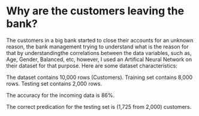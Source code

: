 # Why are the customers leaving the bank?

The customers in a big bank started to close their accounts for an unknown reason, 
the bank management trying to understand what is the reason for that 
by understandingthe correlations between the data variables, 
such as, Age, Gender, Balanced, etc, however, I used an Artifical Neural Network on their dataset for that purpose. 
Here are some dataset characteristics:

The dataset contains 10,000 rows (Customers).
Training set contains 8,000 rows.
Testing set contains 2,000 rows.

The accuracy for the incoming data is 86%.

The correct predication for the testing set is (1,725 from 2,000) customers.

